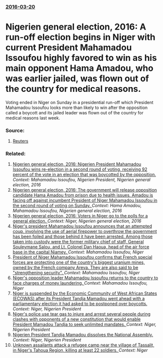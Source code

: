 ### [2016-03-20](/news/2016/03/20/index.md)

# Nigerien general election, 2016: A run-off election begins in Niger with current President Mahamadou Issoufou highly favored to win as his main opponent Hama Amadou, who was earlier jailed, was flown out of the country for medical reasons. 

Voting ended in Niger on Sunday in a presidential run-off which President Mahamadou Issoufou looks more than likely to win after the opposition called a boycott and its jailed leader was flown out of the country for medical reasons last week.


### Source:

1. [Reuters](http://www.reuters.com/article/us-niger-election-idUSKCN0WM08N)

### Related:

1. [Nigerien general election, 2016: Nigerien President Mahamadou Issoufou wins re-election in a second round of voting, receiving 92 percent of the vote in an election that was boycotted by the opposition. ](/news/2016/03/23/nigerien-general-election-2016-nigerien-president-mahamadou-issoufou-wins-re-election-in-a-second-round-of-voting-receiving-92-percent-of.md) _Context: Mahamadou Issoufou, Nigerien President, Nigerien general election, 2016_
2. [Nigerien general election, 2016: The government will release opposition candidate Hama Amadou from prison due to health issues. Amadou is facing off against incumbent President of Niger Mahamadou Issoufou in the second round of voting on Sunday. ](/news/2016/03/15/nigerien-general-election-2016-the-government-will-release-opposition-candidate-hama-amadou-from-prison-due-to-health-issues-amadou-is-fa.md) _Context: Hama Amadou, Mahamadou Issoufou, Nigerien general election, 2016_
3. [Nigerien general election, 2016: Voters in Niger go to the polls for a general election. ](/news/2016/02/21/nigerien-general-election-2016-voters-in-niger-go-to-the-polls-for-a-general-election.md) _Context: Niger, Nigerien general election, 2016_
4. [Niger's president Mahamadou Issoufou announces that an attempted coup, involving the use of aerial firepower to overthrow the government has been foiled and those behind it have been arrested. Among those taken into custody were the former military chief of staff, General Souleymane Salou, and Lt. Colonel Dan Haoua, head of the air force base in the capital Niamey. ](/news/2015/12/17/niger-s-president-mahamadou-issoufou-announces-that-an-attempted-coup-involving-the-use-of-aerial-firepower-to-overthrow-the-government-has.md) _Context: Mahamadou Issoufou, Niger_
5. [President of Niger Mahamadou Issoufou confirms that French special forces are protecting one of the country's biggest uranium mines, owned by the French company Areva. They are also said to be "strengthening security". ](/news/2013/02/4/president-of-niger-mahamadou-issoufou-confirms-that-french-special-forces-are-protecting-one-of-the-country-s-biggest-uranium-mines-owned-b.md) _Context: Mahamadou Issoufou, Niger_
6. [ Niger's opposition leader Mahamadou Issoufou returns to the country to face charges of money laundering. ](/news/2009/10/31/niger-s-opposition-leader-mahamadou-issoufou-returns-to-the-country-to-face-charges-of-money-laundering.md) _Context: Mahamadou Issoufou, Niger_
7. [ Niger is suspended by the Economic Community of West African States (ECOWAS) after its President Tandja Mamadou went ahead with a parliamentary election it had asked to be postponed over boycotts. ](/news/2009/10/20/niger-is-suspended-by-the-economic-community-of-west-african-states-ecowas-after-its-president-tandja-mamadou-went-ahead-with-a-parliamen.md) _Context: Niger, Nigerien President_
8. [ Niger's police use tear gas to injure and arrest several people during clashes with opponents of a new constitution that would enable President Mamadou Tandja to seek unlimited mandates. ](/news/2009/08/22/niger-s-police-use-tear-gas-to-injure-and-arrest-several-people-during-clashes-with-opponents-of-a-new-constitution-that-would-enable-presi.md) _Context: Niger, Nigerien President_
9. [ Nigerien President Tandja Mamadou dissolves the National Assembly. ](/news/2009/05/26/nigerien-president-tandja-mamadou-dissolves-the-national-assembly.md) _Context: Niger, Nigerien President_
10. [Unknown assailants attack a refugee camp near the village of Tassalit, in Niger's Tahoua Region, killing at least 22 soldiers. ](/news/2016/10/6/unknown-assailants-attack-a-refugee-camp-near-the-village-of-tassalit-in-niger-s-tahoua-region-killing-at-least-22-soldiers.md) _Context: Niger_
